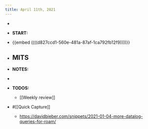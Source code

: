 ```yaml
---
title: April 11th, 2021
---
```


- 

- **START:**

- {{embed  ((((d827ccd1-560e-481a-87af-1ca792fb12f9))))}}

- **MITS**
	 - 

- **NOTES:**

- 

- **TODOS:**
	 - [[Weekly review]]

- #[[Quick Capture]]
	 - https://davidbieber.com/snippets/2021-01-04-more-datalog-queries-for-roam/


